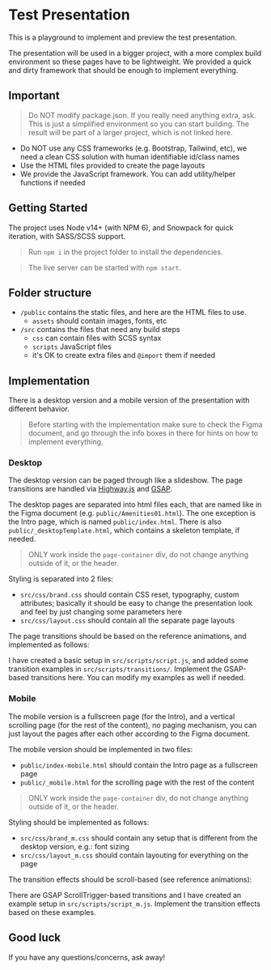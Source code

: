 
# Test Presentation

This is a playground to implement and preview the test presentation.

The presentation will be used in a bigger project, with a more complex build environment so these pages have to be lightweight. We provided a quick and dirty framework that should be enough to implement everything.

## Important

> Do NOT modify package.json. If you really need anything extra, ask. This is just a simplified environment so you can start building. The result will be part of a larger project, which is not linked here.

- Do NOT use any CSS frameworks (e.g. Bootstrap, Tailwind, etc), we need a clean CSS solution with human identifiable id/class names
- Use the HTML files provided to create the page layouts
- We provide the JavaScript framework. You can add utility/helper functions if needed

## Getting Started

The project uses Node v14+ (with NPM 6), and Snowpack for quick iteration, with SASS/SCSS support.

> Run `npm i` in the project folder to install the dependencies.

> The live server can be started with `npm start`.

## Folder structure

- `/public` contains the static files, and here are the HTML files to use.
  - `assets` should contain images, fonts, etc
- `/src` contains the files that need any build steps
  - `css` can contain files with SCSS syntax
  - `scripts` JavaScript files
  - it's OK to create extra files and `@import` them if needed

## Implementation

There is a desktop version and a mobile version of the presentation with different behavior.

> Before starting with the implementation make sure to check the Figma document, and go through the info boxes in there for hints on how to implement everything.

### Desktop

The desktop version can be paged through like a slideshow. The page transitions are handled via [Highway.js](https://highway.js.org/) and [GSAP](https://greensock.com/).

The desktop pages are separated into html files each, that are named like in the Figma document (e.g. `public/Amenities01.html`). The one exception is the Intro page, which is named `public/index.html`. There is also `public/_desktopTemplate.html`, which contains a skeleton template, if needed.

> ONLY work inside the `page-container` div, do not change anything outside of it, or the header.

Styling is separated into 2 files:

- `src/css/brand.css` should contain CSS reset, typography, custom attributes; basically it should be easy to change the presentation look and feel by just changing some parameters here
- `src/css/layout.css` should contain all the separate page layouts

The page transitions should be based on the reference animations, and implemented as follows:

I have created a basic setup in `src/scripts/script.js`, and added some transition examples in `src/scripts/transitions/`. Implement the GSAP-based transitions here. You can modify my examples as well if needed.

### Mobile

The mobile version is a fullscreen page (for the Intro), and a vertical scrolling page (for the rest of the content), no paging mechanism, you can just layout the pages after each other according to the Figma document.

The mobile version should be implemented in two files:

- `public/index-mobile.html` should contain the Intro page as a fullscreen page
- `public/_mobile.html` for the scrolling page with the rest of the content

> ONLY work inside the `page-container` div, do not change anything outside of it, or the header.

Styling should be implemented as follows:

- `src/css/brand_m.css` should contain any setup that is different from the desktop version, e.g.: font sizing
- `src/css/layout_m.css` should contain layouting for everything on the page

The transition effects should be scroll-based (see reference animations):

There are GSAP ScrollTrigger-based transitions and I have created an example setup in `src/scripts/script_m.js`. Implement the transition effects based on these examples.

## Good luck

If you have any questions/concerns, ask away!
